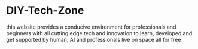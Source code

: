 # DIY-Tech-Zone
this website provides a conducive environment for professionals and beginners with all cutting edge tech and innovation to learn, developed and get supported by human, AI and professionals live on space all for free
